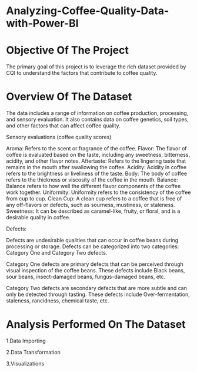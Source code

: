 # Analyzing-Coffee-Quality-Data-with-Power-BI
# Objective Of The Project

The primary goal of this project is to leverage the rich dataset provided by CQI to understand the factors that contribute to coffee quality.

# Overview Of The Dataset 

The data includes a range of information on coffee production, processing, and sensory evaluation. It also contains data on coffee genetics, soil types, and other factors that can affect coffee quality.

Sensory evaluations (coffee quality scores)

Aroma: Refers to the scent or fragrance of the coffee.
Flavor: The flavor of coffee is evaluated based on the taste, including any sweetness, bitterness, acidity, and other flavor notes.
Aftertaste: Refers to the lingering taste that remains in the mouth after swallowing the coffee.
Acidity: Acidity in coffee refers to the brightness or liveliness of the taste.
Body: The body of coffee refers to the thickness or viscosity of the coffee in the mouth.
Balance: Balance refers to how well the different flavor components of the coffee work together.
Uniformity: Uniformity refers to the consistency of the coffee from cup to cup.
Clean Cup: A clean cup refers to a coffee that is free of any off-flavors or defects, such as sourness, mustiness, or staleness.
Sweetness: It can be described as caramel-like, fruity, or floral, and is a desirable quality in coffee.

Defects:

Defects are undesirable qualities that can occur in coffee beans during processing or storage. Defects can be categorized into two categories: Category One and Category Two defects.

Category One defects are primary defects that can be perceived through visual inspection of the coffee beans. These defects include Black beans, sour beans, insect-damaged beans, fungus-damaged beans, etc.

Category Two defects are secondary defects that are more subtle and can only be detected through tasting. These defects include Over-fermentation, staleness, rancidness, chemical taste, etc. 

# Analysis Performed On The Dataset 

1.Data Importing 

2.Data Transformation 

3.Visualizations



